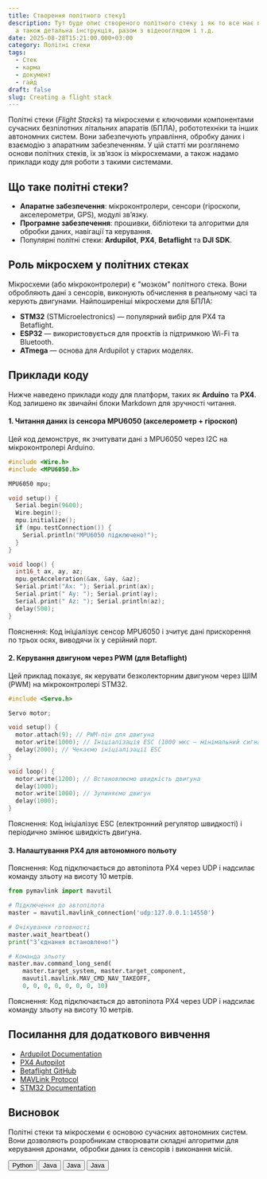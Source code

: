 ```yaml
---
title: Створення політного стеку1
description: Тут буде опис створеного політного стеку і як то все має працювати,
  а також детальна інструкція, разом з відеооглядом і т.д.
date: 2025-08-28T15:21:00.000+03:00
category: Політні стеки
tags:
  - Стек
  - карма
  - документ
  - гайд
draft: false
slug: Creating a flight stack
---
```

Політні стеки (*Flight Stacks*) та мікросхеми є ключовими компонентами сучасних безпілотних літальних апаратів (БПЛА), робототехніки та інших автономних систем. Вони забезпечують управління, обробку даних і взаємодію з апаратним забезпеченням. У цій статті ми розглянемо основи політних стеків, їх зв’язок із мікросхемами, а також надамо приклади коду для роботи з такими системами.

## Що таке політні стеки?

* **Апаратне забезпечення**: мікроконтролери, сенсори (гіроскопи, акселерометри, GPS), модулі зв’язку.
* **Програмне забезпечення**: прошивки, бібліотеки та алгоритми для обробки даних, навігації та керування.
* Популярні політні стеки: **Ardupilot**, **PX4**, **Betaflight** та **DJI SDK**.

## Роль мікросхем у політних стеках

Мікросхеми (або мікроконтролери) є "мозком" політного стека. Вони обробляють дані з сенсорів, виконують обчислення в реальному часі та керують двигунами. Найпоширеніші мікросхеми для БПЛА:

* **STM32** (STMicroelectronics) — популярний вибір для PX4 та Betaflight.
* **ESP32** — використовується для проєктів із підтримкою Wi-Fi та Bluetooth.
* **ATmega** — основа для Ardupilot у старих моделях.

## Приклади коду

Нижче наведено приклади коду для платформ, таких як **Arduino** та **PX4**. Код залишено як звичайні блоки Markdown для зручності читання.

#### 1. Читання даних із сенсора MPU6050 (акселерометр + гіроскоп)

Цей код демонструє, як зчитувати дані з MPU6050 через I2C на мікроконтролері Arduino.

```cpp
#include <Wire.h>
#include <MPU6050.h>

MPU6050 mpu;

void setup() {
  Serial.begin(9600);
  Wire.begin();
  mpu.initialize();
  if (mpu.testConnection()) {
    Serial.println("MPU6050 підключено!");
  }
}

void loop() {
  int16_t ax, ay, az;
  mpu.getAcceleration(&ax, &ay, &az);
  Serial.print("Ax: "); Serial.print(ax);
  Serial.print(" Ay: "); Serial.print(ay);
  Serial.print(" Az: "); Serial.println(az);
  delay(500);
}
```

Пояснення: Код ініціалізує сенсор MPU6050 і зчитує дані прискорення по трьох осях, виводячи їх у серійний порт.

#### 2. Керування двигуном через PWM (для Betaflight)

Цей приклад показує, як керувати безколекторним двигуном через ШІМ (PWM) на мікроконтролері STM32.

```cpp
#include <Servo.h>

Servo motor;

void setup() {
  motor.attach(9); // PWM-пін для двигуна
  motor.write(1000); // Ініціалізація ESC (1000 мкс — мінімальний сигнал)
  delay(2000); // Чекаємо ініціалізації ESC
}

void loop() {
  motor.write(1200); // Встановлюємо швидкість двигуна
  delay(1000);
  motor.write(1000); // Зупиняємо двигун
  delay(1000);
}
```

Пояснення: Код ініціалізує ESC (електронний регулятор швидкості) і періодично змінює швидкість двигуна.

#### 3. Налаштування PX4 для автономного польоту

Пояснення: Код підключається до автопілота PX4 через UDP і надсилає команду зльоту на висоту 10 метрів.

```python
from pymavlink import mavutil

# Підключення до автопілота
master = mavutil.mavlink_connection('udp:127.0.0.1:14550')

# Очікування готовності
master.wait_heartbeat()
print("З’єднання встановлено!")

# Команда зльоту
master.mav.command_long_send(
    master.target_system, master.target_component,
    mavutil.mavlink.MAV_CMD_NAV_TAKEOFF,
    0, 0, 0, 0, 0, 0, 0, 10)
```

Пояснення: Код підключається до автопілота PX4 через UDP і надсилає команду зльоту на висоту 10 метрів.

## Посилання для додаткового вивчення

* [Ardupilot Documentation](https://ardupilot.org/)
* [PX4 Autopilot](https://px4.io/)
* [Betaflight GitHub](https://github.com/betaflight/betaflight)
* [MAVLink Protocol](https://mavlink.io/)
* [STM32 Documentation](https://www.st.com/en/microcontrollers-microprocessors/stm32-32-bit-arm-cortex-mcus.html)

## Висновок

Політні стеки та мікросхеми є основою сучасних автономних систем. Вони дозволяють розробникам створювати складні алгоритми для керування дронами, обробки даних із сенсорів і виконання місій.

<!-- Language buttons -->

  <div class="mt-8 mb-6">
        <div class="grid grid-cols-2 md:grid-cols-4 lg:grid-cols-4 gap-[10px] md:gap-[5px] justify-items-start lg:justify-items-center max-w-4xl mx-auto">
            <button class="bg-\[#f0f0f0] hover:bg-\[#e3e3e3] focus:bg-\[#e3e3e3] py-\[5px] px-\[36px] rounded-\[10px] w-\[160px] md:w-\[140px] transition-colors duration-200 outline-none" data-language="python">
                Python
            </button>
            <button class="bg-\[#f0f0f0] hover:bg-\[#e3e3e3] focus:bg-\[#e3e3e3] py-\[5px] px-\[36px] rounded-\[10px] w-\[160px] md:w-\[140px] transition-colors duration-200 outline-none" data-language="java">
                Java
            </button>
            <button class="bg-\[#f0f0f0] hover:bg-\[#e3e3e3] focus:bg-\[#e3e3e3] py-\[5px] px-\[36px] rounded-\[10px] w-\[160px] md:w-\[140px] transition-colors duration-200 outline-none" data-language="javascript">
                Java
            </button>
            <button class="bg-\[#f0f0f0] hover:bg-\[#e3e3e3] focus:bg-\[#e3e3e3] py-\[5px] px-\[36px] rounded-\[10px] w-\[160px] md:w-\[140px] transition-colors duration-200 outline-none" data-language="cpp">
                Java
            </button>
        </div>
    </div>
